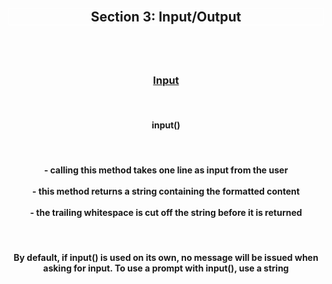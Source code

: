 <div align='center'>
<h2 style='border: solid white 1px;'>Section 3: Input/Output<h2>

<br>
<h3 style='text-decoration: underline;'>Input</h3>
<br>

<h4>input()</h4>

<br>

<h4>
- calling this method takes one line as input from the user
<br>
<br>
- this method returns a string containing the formatted content 
<br>
<br>
- the trailing whitespace is cut off the string before it is returned
<br>
</h4>

<br>

<h4>By default, if input() is used on its own, no message will be issued when asking for input. To use a prompt with input(), use a string </h4>

</div>